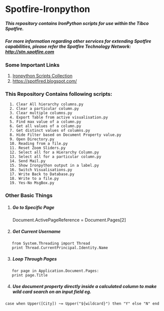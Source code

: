 # Spotfire-Ironpython

##### This repository contains IronPython scripts for use within the Tibco Spotfire.

##### For more information regarding other services for extending Spotfire capabilities, please refer the Spotfire Technology Network: http://stn.spotfire.com

### Some Important Links

   1. [Ironpython Scripts Collection](https://community.tibco.com/wiki/ironpython-scripting-tibco-spotfire)
   2. <https://spotfired.blogspot.com/>


### This Repository Contains following scripts:
      1. Clear All hierarchy columns.py
      2. Clear a particular column.py
      3. Clear multiple columns.py
      4. Export Table from active visualisation.py
      5. Find max value of a column.py
      6. Get all values of a column.py
      7. Get distinct values of columns.py
      8. Hide Filter based on Document Property value.py
      9. Open Directory.py
      10. Reading from a file.py
      11. Reset Zoom Sliders.py
      12. Select all for a Hierarchy Column.py
      13. Select all for a particular column.py
      14. Send Mail.py
      15. Show Ironpython output in a label.py
      16. Switch Visualisations.py
      17. Write Back to Database.py
      18. Write to a file.py
      19. Yes-No MsgBox.py
      
### Other Basic Things
1. ##### Go to Specific Page 
   Document.ActivePageReference = Document.Pages[2]
2. ##### Get Current Username
````
   from System.Threading import Thread 
   print Thread.CurrentPrincipal.Identity.Name 
````
3. ##### Loop Through Pages
````
   for page in Application.Document.Pages:
   print page.Title
````
4. ##### Use document property directly inside a calculated column to make wild card search on an input field eg.
````
case when Upper([City]) ~= Upper("${wildcard}") then "Y" else "N" end
````
